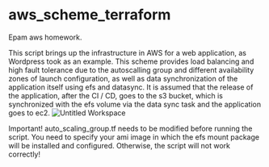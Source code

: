 # aws_scheme_terraform
Epam aws homework.

This script brings up the infrastructure in AWS for a web application, as Wordpress took as an example. This scheme provides load balancing and high fault tolerance due to the autoscalling group and different availability zones of launch configuration, as well as data synchronization of the application itself using efs and datasync. It is assumed that the release of the application, after the CI / CD, goes to the s3 bucket, which is synchronized with the efs volume via the data sync task and the application goes to ec2.
![Untitled Workspace](https://user-images.githubusercontent.com/77063239/129718751-819757ed-fe53-483f-b020-a637415b546f.png)

Important!
auto_scaling_group.tf needs to be modified before running the script. You need to specify your ami image in which the efs mount package will be installed and configured. Otherwise, the script will not work correctly!
